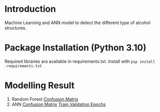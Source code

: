# Introduction

 Machine Learning and ANN model to detect the different type of alcohol structures. 

# Package Installation (Python 3.10)
Required libraries ara available in requirements.txt. Install with ```pip install -requirements.txt```

# Modelling Result
1. Random Forest
[Confusion Matrix](https://github.com/dsprabowo/agriaku/blob/main/cm_rf.png)
2. ANN
[Confusion Matrix](https://github.com/dsprabowo/agriaku/blob/main/cm_ann.png)
[Train Validation Epochs](https://github.com/dsprabowo/agriaku/blob/main/epochs_ann.png)
